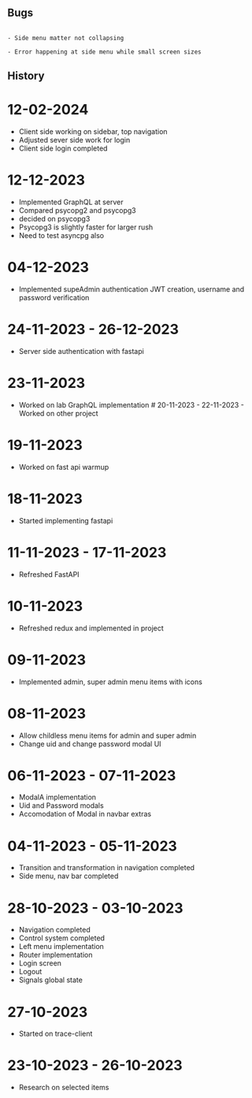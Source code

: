 ## Bugs
																								- Side menu matter not collapsing
																								- Error happening at side menu while small screen sizes

## History
# 12-02-2024
- Client side working on sidebar, top navigation
- Adjusted sever side work for login
- Client side login completed

# 12-12-2023
- Implemented GraphQL at server
- Compared psycopg2 and psycopg3
- decided on psycopg3
- Psycopg3 is slightly faster for larger rush
- Need to test asyncpg also
# 04-12-2023
- Implemented supeAdmin authentication JWT creation, username and password verification
# 24-11-2023 - 26-12-2023
- Server side authentication with fastapi
# 23-11-2023
- Worked on lab GraphQL implementation
										# 20-11-2023 - 22-11-2023
										- Worked on other project
# 19-11-2023
- Worked on fast api warmup
# 18-11-2023
- Started implementing fastapi
# 11-11-2023 - 17-11-2023
- Refreshed FastAPI
# 10-11-2023
- Refreshed redux and implemented in project
# 09-11-2023
- Implemented admin, super admin menu items with icons
# 08-11-2023
- Allow childless menu items for admin and super admin
- Change uid and change password modal UI

# 06-11-2023 - 07-11-2023
- ModalA implementation
- Uid and Password modals
- Accomodation of Modal in navbar extras

# 04-11-2023 - 05-11-2023
- Transition and transformation in navigation completed
- Side menu, nav bar completed

# 28-10-2023 - 03-10-2023
- Navigation completed
- Control system completed
- Left menu implementation
- Router implementation
- Login screen
- Logout
- Signals global state

# 27-10-2023
- Started on trace-client

# 23-10-2023 - 26-10-2023
- Research on selected items
